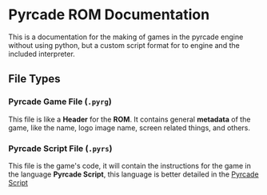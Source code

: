 # Pyrcade ROM Documentation
This is a documentation for the making of games in the pyrcade engine without using python, but a custom script format for to engine and the included interpreter.

## File Types
### Pyrcade Game File (`.pyrg`)
This file is like a **Header** for the **ROM**. It contains general **metadata** of the game, like the name, logo image name, screen related things, and others.
### Pyrcade Script File (`.pyrs`)
This file is the game's code, it will contain the instructions for the game in the language **Pyrcade Script**, this language is better detailed in the [Pyrcade Script]()
